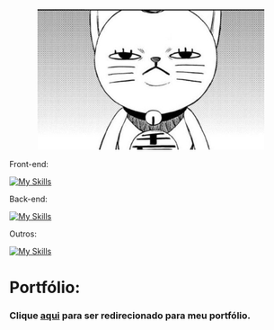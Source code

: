 <div style="text-align: center;">
  <img src="https://github.com/FelipeCostaq/FelipeCostaq/blob/main/MangaPanel.jpg?raw=true" 
       style="display: inline-block; width: 80%; height: 250px; object-fit: cover;">
</div>





Front-end:

[![My Skills](https://skillicons.dev/icons?i=html,css,js,ts,react,bootstrap,wasm)](https://skillicons.dev)

Back-end:

[![My Skills](https://skillicons.dev/icons?i=cs,dotnet,nodejs,java)](https://skillicons.dev)

Outros: 

[![My Skills](https://skillicons.dev/icons?i=unity,git,github)](https://skillicons.dev)


# Portfólio:
<h3>Clique <a href="https://felipecdeveloper.netlify.app/">aqui</a> para ser redirecionado para meu portfólio.</h3>




